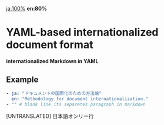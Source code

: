 [ja:100%](../ja/index.md) **en:80%**

# YAML-based internationalized document format
**internationalized Markdown in YAML**
## Example
```yaml
- ja: "ドキュメントの国際化のための方法論"
  en: "Methodology for document internationalization."
- "" # blank line its separetes paragraph in markdown
```
[UNTRANSLATED] 日本語オンリー行
